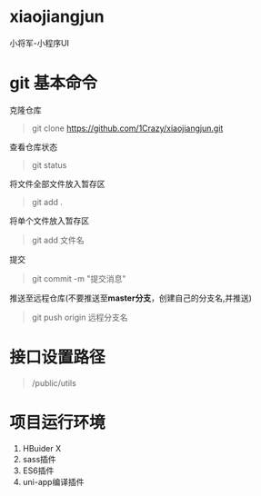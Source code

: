 # xiaojiangjun
小将军-小程序UI

# git 基本命令
克隆仓库
>git clone https://github.com/1Crazy/xiaojiangjun.git

查看仓库状态
>git status

将文件全部文件放入暂存区
>git add .

将单个文件放入暂存区
>git add 文件名

提交
>git commit -m "提交消息"

推送至远程仓库(不要推送至**master分支**，创建自己的分支名,并推送)
>git push origin 远程分支名

# 接口设置路径
>/public/utils

# 项目运行环境
1. HBuider X
2. sass插件
3. ES6插件
4. uni-app编译插件